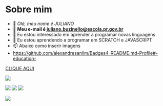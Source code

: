 # Sobre mim
- 👋 *Olá, meu nome é JULIANO*
- 👀 **Meu e-mail é juliano.buzinello@escola.pr.gov.br**
- 🌱 Eu estou interessado em aprender a programar novas linguagens
- 💞️ Eu estou aprendendo a programar em SCRATCH e JAVASCRIPT
- 📫 Abaixo como inserir imagens
- https://github.com/alexandresanlim/Badges4-README.md-Profile#-education-

[CLIQUE AQUI](https://www.youtube.com/)

[![](https://img.shields.io/badge/YouTube-FF0000?style=for-the-badge&logo=youtube&logoColor=white)](https://www.youtube.com/)

![](https://img.shields.io/badge/Scratch-4D97FF?style=for-the-badge&logo=Scratch&logoColor=white)
![](https://img.shields.io/badge/JavaScript-323330?style=for-the-badge&logo=javascript&logoColor=F7DF1E)
![](https://img.shields.io/badge/Instagram-E4405F?style=for-the-badge&logo=instagram&logoColor=white)

<img src="https://img.shields.io/badge/Scratch-4D97FF?style=for-the-badge&logo=Scratch&logoColor=white">
